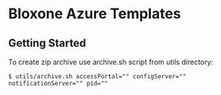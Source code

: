 # Bloxone Azure Templates

## Getting Started

To create zip archive use archive.sh script from utils directory:
```
$ utils/archive.sh accessPortal="" configServer="" notificationServer="" pid=""
```

